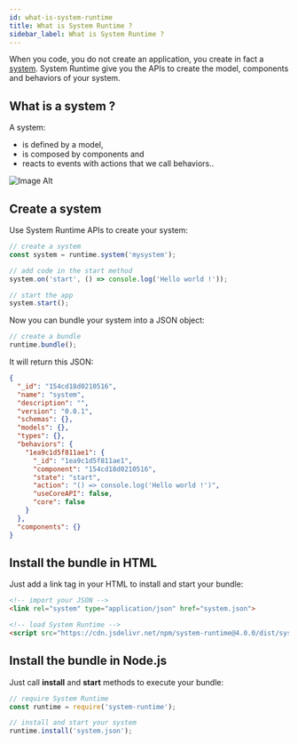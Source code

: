 ```yaml
---
id: what-is-system-runtime
title: What is System Runtime ?
sidebar_label: What is System Runtime ?
---
```


When you code, you do not create an application, you create in fact a [system](https://en.wikipedia.org/wiki/System).
System Runtime give you the APIs to create the model, components and behaviors of your system.

## What is a system ?

A system:

* is defined by a model,
* is composed by components and
* reacts to events with actions that we call behaviors..

![Image Alt](../../img/ca71be5-system.png)

## Create a system

Use System Runtime APIs to create your system:

```js
// create a system
const system = runtime.system('mysystem');

// add code in the start method
system.on('start', () => console.log('Hello world !'));

// start the app
system.start();
```

Now you can bundle your system into a JSON object:

```js
// create a bundle
runtime.bundle();
```

It will return this JSON:

```json
{
  "_id": "154cd18d0210516",
  "name": "system",
  "description": "",
  "version": "0.0.1",
  "schemas": {},
  "models": {},
  "types": {},
  "behaviors": {
    "1ea9c1d5f811ae1": {
      "_id": "1ea9c1d5f811ae1",
      "component": "154cd18d0210516",
      "state": "start",
      "action": "() => console.log('Hello world !')",
      "useCoreAPI": false,
      "core": false
    }
  },
  "components": {}
}
```

## Install the bundle in HTML

Just add a link tag in your HTML to install and start your bundle:

```html
<!-- import your JSON -->
<link rel="system" type="application/json" href="system.json">

<!-- load System Runtime -->
<script src="https://cdn.jsdelivr.net/npm/system-runtime@4.0.0/dist/system-runtime.min.js"></script>
```

## Install the bundle in Node.js

Just call **install** and **start** methods to execute your bundle:

```js
// require System Runtime
const runtime = require('system-runtime');

// install and start your system
runtime.install('system.json');
```